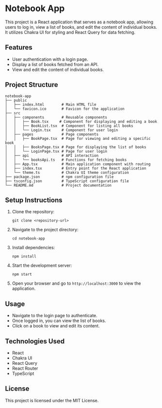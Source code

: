 # Notebook App

This project is a React application that serves as a notebook app, allowing users to log in, view a list of books, and edit the content of individual books. It utilizes Chakra UI for styling and React Query for data fetching.

## Features

- User authentication with a login page.
- Display a list of books fetched from an API.
- View and edit the content of individual books.

## Project Structure

```
notebook-app
├── public
│   ├── index.html        # Main HTML file
│   └── favicon.ico       # Favicon for the application
├── src
│   ├── components        # Reusable components
│   │   ├── Book.tsx     # Component for displaying and editing a book
│   │   ├── BookList.tsx  # Component for listing all books
│   │   └── Login.tsx     # Component for user login
│   ├── pages             # Page components
│   │   ├── BookPage.tsx  # Page for viewing and editing a specific book
│   │   ├── BooksPage.tsx # Page for displaying the list of books
│   │   └── LoginPage.tsx # Page for user login
│   ├── api               # API interaction
│   │   └── booksApi.ts   # Functions for fetching books
│   ├── App.tsx           # Main application component with routing
│   ├── index.tsx         # Entry point for the React application
│   └── theme.ts          # Chakra UI theme configuration
├── package.json          # npm configuration file
├── tsconfig.json         # TypeScript configuration file
└── README.md             # Project documentation
```

## Setup Instructions

1. Clone the repository:
   ```
   git clone <repository-url>
   ```

2. Navigate to the project directory:
   ```
   cd notebook-app
   ```

3. Install dependencies:
   ```
   npm install
   ```

4. Start the development server:
   ```
   npm start
   ```

5. Open your browser and go to `http://localhost:3000` to view the application.

## Usage

- Navigate to the login page to authenticate.
- Once logged in, you can view the list of books.
- Click on a book to view and edit its content.

## Technologies Used

- React
- Chakra UI
- React Query
- React Router
- TypeScript

## License

This project is licensed under the MIT License.